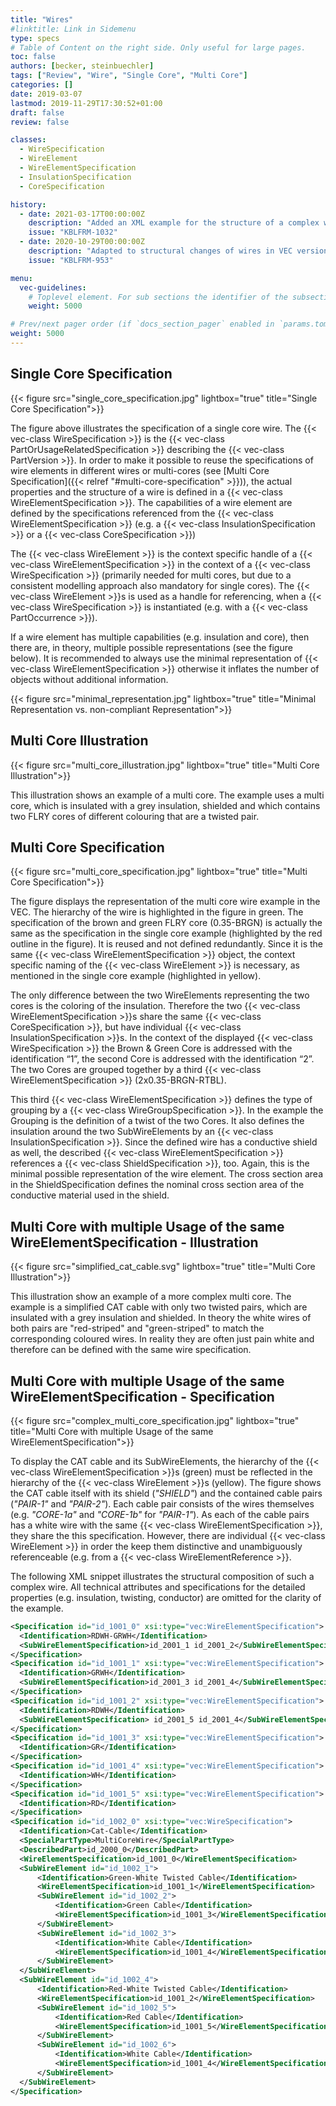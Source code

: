 ```yaml
---
title: "Wires"
#linktitle: Link in Sidemenu
type: specs
# Table of Content on the right side. Only useful for large pages.
toc: false
authors: [becker, steinbuechler]
tags: ["Review", "Wire", "Single Core", "Multi Core"]
categories: []
date: 2019-03-07
lastmod: 2019-11-29T17:30:52+01:00
draft: false
review: false

classes:
  - WireSpecification
  - WireElement
  - WireElementSpecification
  - InsulationSpecification
  - CoreSpecification

history:
  - date: 2021-03-17T00:00:00Z
    description: "Added an XML example for the structure of a complex wire"
    issue: "KBLFRM-1032"
  - date: 2020-10-29T00:00:00Z
    description: "Adapted to structural changes of wires in VEC version 1.2.0"
    issue: "KBLFRM-953"

menu:
  vec-guidelines:
    # Toplevel element. For sub sections the identifier of the subsection
    weight: 5000

# Prev/next pager order (if `docs_section_pager` enabled in `params.toml`)
weight: 5000
---
```

## Single Core Specification

{{< figure src="single_core_specification.jpg" lightbox="true" title="Single Core Specification">}}

The figure above illustrates the specification of a single core wire. The {{< vec-class WireSpecification >}} is the {{< vec-class PartOrUsageRelatedSpecification >}} describing the {{< vec-class PartVersion >}}. In order to make it possible to reuse the specifications of wire elements in different wires or multi-cores (see [Multi Core Specification]({{< relref "#multi-core-specification" >}})), the actual properties and the structure of a wire is defined in a {{< vec-class WireElementSpecification >}}. The capabilities of a wire element are defined by the specifications referenced from the {{< vec-class WireElementSpecification >}} (e.g. a {{< vec-class InsulationSpecification >}} or a {{< vec-class CoreSpecification >}})

The {{< vec-class WireElement >}} is the context specific handle of a {{< vec-class WireElementSpecification >}} in the context of a {{< vec-class WireSpecification >}} (primarily needed for multi cores, but due to a consistent modelling approach also mandatory for single cores). The {{< vec-class WireElement >}}s is used as a handle for referencing, when a {{< vec-class WireSpecification >}} is instantiated (e.g. with a {{< vec-class PartOccurrence >}}).

If a wire element has multiple capabilities (e.g. insulation and core), then there are, in theory, multiple possible representations (see the figure below). It is recommended to always use the minimal representation of {{< vec-class WireElementSpecification >}} otherwise it inflates the number of objects without additional information. 

{{< figure src="minimal_representation.jpg" lightbox="true" title="Minimal Representation vs. non-compliant Representation">}}

## Multi Core Illustration

{{< figure src="multi_core_illustration.jpg" lightbox="true" title="Multi Core Illustration">}}

This illustration shows an example of a multi core. The example uses a multi core, which is insulated with a grey insulation, shielded and which contains two FLRY cores of different colouring that are a twisted pair.

## Multi Core Specification

{{< figure src="multi_core_specification.jpg" lightbox="true" title="Multi Core Specification">}}

The figure displays the representation of the multi core wire example in the VEC. The hierarchy of the wire is highlighted in the figure in green. The specification of the brown and green FLRY core (0.35-BRGN) is actually the same as the specification in the single core example (highlighted by the red outline in the figure). It is reused and not defined redundantly. Since it is the same {{< vec-class WireElementSpecification >}} object, the context specific naming of the {{< vec-class WireElement >}} is necessary, as mentioned in the single core example (highlighted in yellow).

The only difference between the two WireElements representing the two cores is the coloring of the insulation. Therefore the two {{< vec-class WireElementSpecification >}}s share the same {{< vec-class CoreSpecification >}}, but have individual {{< vec-class InsulationSpecification >}}s. In the context of the displayed {{< vec-class WireSpecification >}} the Brown & Green Core is addressed with the identification “1”, the second Core is addressed with the identification “2”. The two Cores are grouped together by a third {{< vec-class WireElementSpecification >}} (2x0.35-BRGN-RTBL).

This third {{< vec-class WireElementSpecification >}} defines the type of grouping by a {{< vec-class WireGroupSpecification >}}. In the example the Grouping is the definition of a twist of the two Cores. It also defines the insulation around the two SubWireElements by an {{< vec-class InsulationSpecification >}}. Since the defined wire has a conductive shield as well, the described {{< vec-class WireElementSpecification >}} references a {{< vec-class ShieldSpecification >}}, too. Again, this is the minimal possible representation of the wire element. The cross section area in the ShieldSpecification defines the nominal cross section area of the conductive material used in the shield.

## Multi Core with multiple Usage of the same WireElementSpecification - Illustration

{{< figure src="simplified_cat_cable.svg" lightbox="true" title="Multi Core Illustration">}}

This illustration show an example of a more complex multi core. The example is a simplified CAT cable with only two twisted pairs, which are insulated with a grey insulation and shielded. In theory the white wires of both pairs are "red-striped" and "green-striped" to match the corresponding coloured wires. In reality they are often just pain white and therefore can be defined with the same wire specification.

## Multi Core with multiple Usage of the same WireElementSpecification - Specification

{{< figure src="complex_multi_core_specification.jpg" lightbox="true" title="Multi Core with multiple Usage of the same WireElementSpecification">}}

To display the CAT cable and its SubWireElements, the hierarchy of the {{< vec-class WireElementSpecification >}}s (green) must be reflected in the hierarchy of the {{< vec-class WireElement >}}s (yellow). The figure shows the CAT cable itself with its shield (*"SHIELD"*) and the contained cable pairs (*"PAIR-1"* and *"PAIR-2"*). Each cable pair consists of the wires themselves (e.g. *"CORE-1a"* and *"CORE-1b"* for *"PAIR-1"*). As each of the cable pairs has a white wire with the same {{< vec-class WireElementSpecification >}}, they share the this specification. However, there are individual {{< vec-class WireElement >}} in order the keep them distinctive and unambiguously referenceable (e.g. from a {{< vec-class WireElementReference >}}.

The following XML snippet illustrates the structural composition of such a complex wire. 
All technical attributes and specifications for the detailed properties (e.g. insulation, twisting, conductor) are omitted for the clarity of the example.

```xml
<Specification id="id_1001_0" xsi:type="vec:WireElementSpecification">
  <Identification>RDWH-GRWH</Identification>
  <SubWireElementSpecification>id_2001_1 id_2001_2</SubWireElementSpecification>
</Specification>
<Specification id="id_1001_1" xsi:type="vec:WireElementSpecification">
  <Identification>GRWH</Identification>
  <SubWireElementSpecification>id_2001_3 id_2001_4</SubWireElementSpecification>
</Specification>
<Specification id="id_1001_2" xsi:type="vec:WireElementSpecification">
  <Identification>RDWH</Identification>
  <SubWireElementSpecification> id_2001_5 id_2001_4</SubWireElementSpecification>
</Specification>
<Specification id="id_1001_3" xsi:type="vec:WireElementSpecification">
  <Identification>GR</Identification>
</Specification>
<Specification id="id_1001_4" xsi:type="vec:WireElementSpecification">
  <Identification>WH</Identification>
</Specification>
<Specification id="id_1001_5" xsi:type="vec:WireElementSpecification">
  <Identification>RD</Identification>
</Specification>
<Specification id="id_1002_0" xsi:type="vec:WireSpecification">
  <Identification>Cat-Cable</Identification>
  <SpecialPartType>MultiCoreWire</SpecialPartType>
  <DescribedPart>id_2000_0</DescribedPart>
  <WireElementSpecification>id_1001_0</WireElementSpecification>
  <SubWireElement id="id_1002_1">
      <Identification>Green-White Twisted Cable</Identification>
      <WireElementSpecification>id_1001_1</WireElementSpecification>
      <SubWireElement id="id_1002_2">
          <Identification>Green Cable</Identification>
          <WireElementSpecification>id_1001_3</WireElementSpecification>
      </SubWireElement>
      <SubWireElement id="id_1002_3">
          <Identification>White Cable</Identification>
          <WireElementSpecification>id_1001_4</WireElementSpecification>
      </SubWireElement>
  </SubWireElement>
  <SubWireElement id="id_1002_4">
      <Identification>Red-White Twisted Cable</Identification>
      <WireElementSpecification>id_1001_2</WireElementSpecification>
      <SubWireElement id="id_1002_5">
          <Identification>Red Cable</Identification>
          <WireElementSpecification>id_1001_5</WireElementSpecification>
      </SubWireElement>
      <SubWireElement id="id_1002_6">
          <Identification>White Cable</Identification>
          <WireElementSpecification>id_1001_4</WireElementSpecification>
      </SubWireElement>
  </SubWireElement>
</Specification>
```